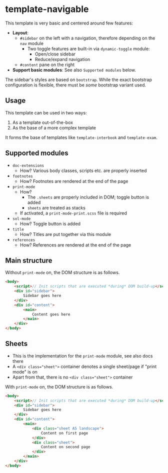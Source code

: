 # template-navigable

This template is very basic and centered around few features:
- **Layout**:
    - `#sidebar` on the left with a navigation, therefore depending on the `nav` module
        - Two toggle features are built-in via `dynamic-toggle` module:
            - Open/close sidebar
            - Reduce/expand navigation
    - `#content` pane on the right
- **Support basic modules**: See also `Supported modules` below.

The sidebar's styles are based on `bootstrap`. While the exact bootstrap configuration is flexible, there must be *some* bootstrap variant used.


## Usage
This template can be used in two ways:
1. As a template out-of-the-box
2. As the base of a more complex template

It forms the base of templates like `template-interbook` and `template-exam`.


## Supported modules
- `doc-extensions`
    - How? Various body classes, scripts etc. are properly inserted
- `footnotes`
    - How? Footnotes are rendered at the end of the page
- `print-mode`
    - How?
        - The `.sheets` are properly included in DOM; toggle button is added
        - `sheets` are treated as stacks
    - If activated, a `print-mode-print.scss` file is required
- `sol-mode`
    - How? Toggle button is added
- `title`
    - How? Titles are put together via this module
- `references`
    - How? References are rendered at the end of the page


## Main structure
Without `print-mode` on, the DOM structure is as follows.

```html
<body>
    <script>// Init scripts that are executed *during* DOM build-up</script>
    <div id="sidebar">
        Sidebar goes here
    </div>
    <div id="content">
        <main>
            Content goes here
        </main>
    </div>
</body>
```


## Sheets
- This is the implementation for the `print-mode` module, see also docs there 
- A `<div class="sheet">` container denotes a single sheet/page if "print mode" is on 
- Apart from that, there is no `<div class="sheet">` container

With `print-mode` on, the DOM structure is as follows.

```html
<body>
    <script>// Init scripts that are executed *during* DOM build-up</script>
    <div id="sidebar">
        Sidebar goes here
    </div>
    <div id="content">
        <main>
            <div class="sheet A5 landscape">
                Content on first page
            </div>
            <div class="sheet">
                Content on second page
            </div>
        </main>
    </div>
</body>
```